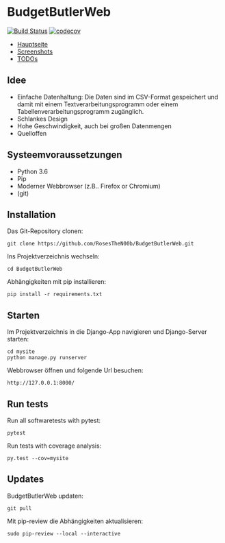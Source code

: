 # BudgetButlerWeb
[![Build Status](https://travis-ci.org/RosesTheN00b/BudgetButlerWeb.svg?branch=master)](https://travis-ci.org/RosesTheN00b/BudgetButlerWeb) [![codecov](https://codecov.io/gh/RosesTheN00b/BudgetButlerWeb/branch/master/graph/badge.svg)](https://codecov.io/gh/RosesTheN00b/BudgetButlerWeb)

* [Hauptseite](index.md)
* [Screenshots](screenshots.md)
* [TODOs](todo.md)

## Idee

* Einfache Datenhaltung: Die Daten sind im CSV-Format gespeichert und damit mit einem Textverarbeitungsprogramm oder einem Tabellenverarbeitungsprogramm zugänglich.
* Schlankes Design
* Hohe Geschwindigkeit, auch bei großen Datenmengen
* Quelloffen

## Systeemvoraussetzungen

* Python 3.6
* Pip
* Moderner Webbrowser (z.B.. Firefox or Chromium)
* (git)

## Installation
Das Git-Repository clonen:

	git clone https://github.com/RosesTheN00b/BudgetButlerWeb.git

Ins Projektverzeichnis wechseln:

	cd BudgetButlerWeb

Abhängigkeiten mit pip installieren:

	pip install -r requirements.txt

## Starten

Im Projektverzeichnis in die Django-App navigieren und Django-Server starten:

	cd mysite
	python manage.py runserver

Webbrowser öffnen und folgende Url besuchen:

	http://127.0.0.1:8000/
	
## Run tests

Run all softwaretests with pytest:

	pytest

Run tests with coverage analysis:

	py.test --cov=mysite

## Updates

BudgetButlerWeb updaten:

	git pull

Mit pip-review die Abhängigkeiten aktualisieren:

	sudo pip-review --local --interactive



